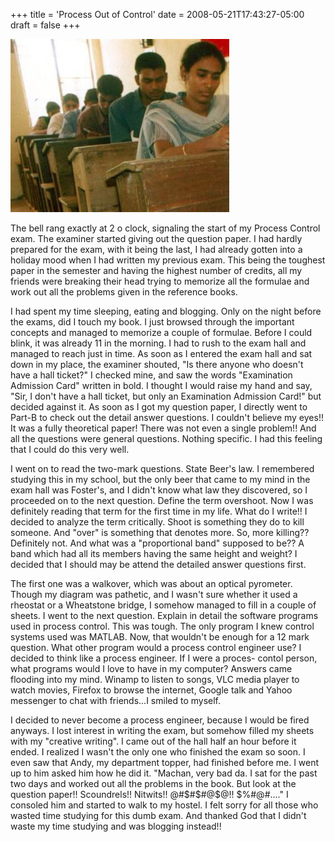 +++
title = 'Process Out of Control'
date = 2008-05-21T17:43:27-05:00
draft = false
+++

![india-exams](images/india-exams.jpg)

The bell rang exactly at 2 o clock, signaling the start of my Process Control exam. The examiner started giving out the question paper. I had hardly prepared for the exam, with it being the last, I had already gotten into a holiday mood when I had written my previous exam. This being the toughest paper in the semester and having the highest number of credits, all my friends were breaking their head trying to memorize all the formulae and work out all the problems given in the reference books. 

I had spent my time sleeping, eating and blogging. Only on the night before the exams, did I touch my book. I just browsed through the important concepts and managed to memorize a couple of formulae. Before I could blink, it was already 11 in the morning. I had to rush to the exam hall and managed to reach just in time. As soon as I entered the exam hall and sat down in my place, the examiner shouted, "Is there anyone who doesn't have a hall ticket?" I checked mine, and saw the words "Examination Admission Card" written in bold. I thought I would raise my hand and say, "Sir, I don't have a hall ticket, but only an Examination Admission Card!" but decided against it. As soon as I got my question paper, I directly went to Part-B to check out the detail answer questions. I couldn't believe my eyes!! It was a fully theoretical paper! There was not even a single problem!! And all the questions were general questions. Nothing specific. I had this feeling that I could do this very well. 

I went on to read the two-mark questions. State Beer's law. I remembered studying this in my school, but the only beer that came to my mind in the exam hall was Foster's, and I didn't know what law they discovered, so I proceeded on to the next question. Define the term overshoot. Now I was definitely reading that term for the first time in my life. What do I write!! I decided to analyze the term critically. Shoot is something they do to kill someone. And "over" is something that denotes more. So, more killing?? Definitely not. And what was a "proportional band" supposed to be?? A band which had all its members having the same height and weight? I decided that I should may be attend the detailed answer questions first. 

The first one was a walkover, which was about an optical pyrometer. Though my diagram was pathetic, and I wasn't sure whether it used a rheostat or a Wheatstone bridge, I somehow managed to fill in a couple of sheets. I went to the next question. Explain in detail the software programs used in process control. This was tough. The only program I knew control systems used was MATLAB. Now, that wouldn't be enough for a 12 mark question. What other program would a process control engineer use? I decided to think like a process engineer. If I were a proces- contol person, what programs would I love to have in my computer? Answers came flooding into my mind. Winamp to listen to songs, VLC media player to watch movies, Firefox to browse the internet, Google talk and Yahoo messenger to chat with friends...I smiled to myself. 

I decided to never become a process engineer, because I would be fired anyways. I lost interest in writing the exam, but somehow filled my sheets with my "creative writing". I came out of the hall half an hour before it ended. I realized I wasn't the only one who finished the exam so soon. I even saw that Andy, my department topper, had finished before me. I went up to him asked him how he did it. "Machan, very bad da. I sat for the past two days and worked out all the problems in the book. But look at the question paper!! Scoundrels!! Nitwits!! @#$#$#@$@!! $%#@#...." I consoled him and started to walk to my hostel. I felt sorry for all those who wasted time studying for this dumb exam. And thanked God that I didn't waste my time studying and was blogging instead!!